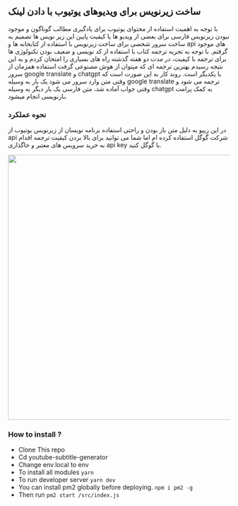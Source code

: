 ## ساخت زیرنویس برای ویدیوهای یوتیوب با دادن لینک

با توجه به اهمیت استفاده از محتوای یوتیوب برای یادگیری مطالب گوناگون و موجود نبودن زیرنویس فارسی برای بعضی از ویدیو ها یا کیفیت پایین این زیر نویس ها تصمیم به ساخت سرور شخصی برای ساخت زیرنویس با استفاده از کتابخانه ها و api های موجود گرفتم.
با توجه به تجریه ترجمه کتاب با استفاده از کد نویسی و ضعیف بودن تکنولوژی ها برای ترجمه با کیفیت، در مدت دو هفته گذشته راه های بسیاری را امتحان کردم و به این نتیجه رسیدم بهترین ترجمه ای که میتوان از هوش مصنوعی گرفت استفاده همزمان از سرور google translate و chatgpt با یکدیگر است.
روند کار به این صورت است که وقتی متن وارد سرور می شود یک بار به وسیله google translate ترجمه می شود و وقتی جواب آماده شد، متن فارسی یک بار دیگر به وسیله chatgpt به کمک پرامت بازنویسی انجام میشود.

### نحوه عملکرد

در این ریپو به دلیل متن باز بودن و راحتی استفاده برنامه نویسان از زیرنویس یوتیوب از api شرکت گوگل استفاده کرده ام اما شما می توانید برای بالا بردن کیفیت ترجمه اقدام به خرید سرویس های معتبر و جاگذاری api key با گوگل کنید.

<p align="center">
    <img src="./demo.gif" width="600"/>
</p>

### How to install ?

- Clone This repo
- Cd youtube-subtitle-generator
- Change env.local to env
- To install all modules `yarn`
- To run developer server `yarn dev`
- You can install pm2 globally before deploying. `npm i pm2 -g`
- Then run `pm2 start /src/index.js`
